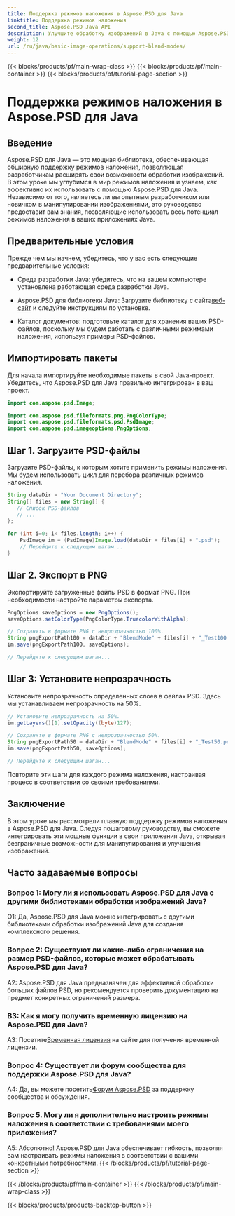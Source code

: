 ```yaml
---
title: Поддержка режимов наложения в Aspose.PSD для Java
linktitle: Поддержка режимов наложения
second_title: Aspose.PSD Java API
description: Улучшите обработку изображений в Java с помощью Aspose.PSD. Научитесь использовать режимы наложения для создания потрясающих эффектов.
weight: 12
url: /ru/java/basic-image-operations/support-blend-modes/
---
```


{{< blocks/products/pf/main-wrap-class >}}
{{< blocks/products/pf/main-container >}}
{{< blocks/products/pf/tutorial-page-section >}}

# Поддержка режимов наложения в Aspose.PSD для Java

## Введение

Aspose.PSD для Java — это мощная библиотека, обеспечивающая обширную поддержку режимов наложения, позволяющая разработчикам расширять свои возможности обработки изображений. В этом уроке мы углубимся в мир режимов наложения и узнаем, как эффективно их использовать с помощью Aspose.PSD для Java. Независимо от того, являетесь ли вы опытным разработчиком или новичком в манипулировании изображениями, это руководство предоставит вам знания, позволяющие использовать весь потенциал режимов наложения в ваших приложениях Java.

## Предварительные условия

Прежде чем мы начнем, убедитесь, что у вас есть следующие предварительные условия:

- Среда разработки Java: убедитесь, что на вашем компьютере установлена работающая среда разработки Java.

- Aspose.PSD для библиотеки Java: Загрузите библиотеку с сайта[веб-сайт](https://releases.aspose.com/psd/java/) и следуйте инструкциям по установке.

- Каталог документов: подготовьте каталог для хранения ваших PSD-файлов, поскольку мы будем работать с различными режимами наложения, используя примеры PSD-файлов.

## Импортировать пакеты

Для начала импортируйте необходимые пакеты в свой Java-проект. Убедитесь, что Aspose.PSD для Java правильно интегрирован в ваш проект.

```java
import com.aspose.psd.Image;

import com.aspose.psd.fileformats.png.PngColorType;
import com.aspose.psd.fileformats.psd.PsdImage;
import com.aspose.psd.imageoptions.PngOptions;
```

## Шаг 1. Загрузите PSD-файлы

Загрузите PSD-файлы, к которым хотите применить режимы наложения. Мы будем использовать цикл для перебора различных режимов наложения.

```java
String dataDir = "Your Document Directory";
String[] files = new String[] {
   // Список PSD-файлов
   // ...
};

for (int i=0; i< files.length; i++) {
    PsdImage im = (PsdImage)Image.load(dataDir + files[i] + ".psd");
    // Перейдите к следующим шагам...
}
```

## Шаг 2. Экспорт в PNG

Экспортируйте загруженные файлы PSD в формат PNG. При необходимости настройте параметры экспорта.

```java
PngOptions saveOptions = new PngOptions();
saveOptions.setColorType(PngColorType.TruecolorWithAlpha);

// Сохранить в формате PNG с непрозрачностью 100%.
String pngExportPath100 = dataDir + "BlendMode" + files[i] + "_Test100.png";
im.save(pngExportPath100, saveOptions);

// Перейдите к следующим шагам...
```

## Шаг 3: Установите непрозрачность

Установите непрозрачность определенных слоев в файлах PSD. Здесь мы устанавливаем непрозрачность на 50%.

```java
// Установите непрозрачность на 50%.
im.getLayers()[1].setOpacity((byte)127);

// Сохраните в формате PNG с непрозрачностью 50%.
String pngExportPath50 = dataDir + "BlendMode" + files[i] + "_Test50.png";
im.save(pngExportPath50, saveOptions);

// Перейдите к следующим шагам...
```

Повторите эти шаги для каждого режима наложения, настраивая процесс в соответствии со своими требованиями.

## Заключение

В этом уроке мы рассмотрели плавную поддержку режимов наложения в Aspose.PSD для Java. Следуя пошаговому руководству, вы сможете интегрировать эти мощные функции в свои приложения Java, открывая безграничные возможности для манипулирования и улучшения изображений.

## Часто задаваемые вопросы

### Вопрос 1: Могу ли я использовать Aspose.PSD для Java с другими библиотеками обработки изображений Java?

О1: Да, Aspose.PSD для Java можно интегрировать с другими библиотеками обработки изображений Java для создания комплексного решения.

### Вопрос 2: Существуют ли какие-либо ограничения на размер PSD-файлов, которые может обрабатывать Aspose.PSD для Java?

A2: Aspose.PSD для Java предназначен для эффективной обработки больших файлов PSD, но рекомендуется проверить документацию на предмет конкретных ограничений размера.

### В3: Как я могу получить временную лицензию на Aspose.PSD для Java?

 А3: Посетите[Временная лицензия](https://purchase.aspose.com/temporary-license/) на сайте для получения временной лицензии.

### Вопрос 4: Существует ли форум сообщества для поддержки Aspose.PSD для Java?

 A4: Да, вы можете посетить[Форум Aspose.PSD](https://forum.aspose.com/c/psd/34) за поддержку сообщества и обсуждения.

### Вопрос 5. Могу ли я дополнительно настроить режимы наложения в соответствии с требованиями моего приложения?

А5: Абсолютно! Aspose.PSD для Java обеспечивает гибкость, позволяя вам настраивать режимы наложения в соответствии с вашими конкретными потребностями.
{{< /blocks/products/pf/tutorial-page-section >}}

{{< /blocks/products/pf/main-container >}}
{{< /blocks/products/pf/main-wrap-class >}}

{{< blocks/products/products-backtop-button >}}

